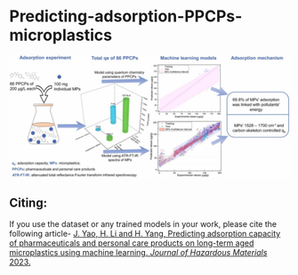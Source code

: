 # Predicting-adsorption-PPCPs-microplastics

<div align="center">
  <img src="https://github.com/Yao-Jingjing/Predicting-adsorption-PPCPs-microplastics/blob/main/data/1-s2.0-S0304389423012463-ga1_lrg.jpg">
</div>

## Citing:
If you use the dataset or any trained models in your work, please cite the following article-
[J. Yao, H. Li and H. Yang, Predicting adsorption capacity of pharmaceuticals and personal care products on long-term aged microplastics using machine learning. *Journal of Hazardous Materials* 2023.](https://www.sciencedirect.com/science/article/pii/S0304389423012463)
